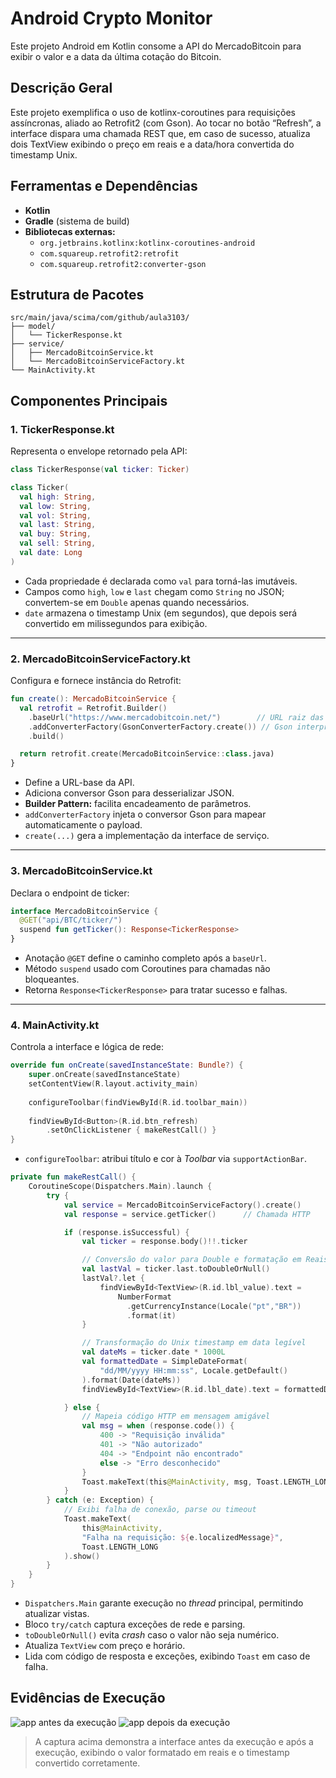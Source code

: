 # Android Crypto Monitor
Este projeto Android em Kotlin consome a API do MercadoBitcoin para exibir o valor e a data da última cotação do Bitcoin.


## Descrição Geral
Este projeto exemplifica o uso de kotlinx-coroutines para requisições assíncronas, aliado ao Retrofit2 (com Gson). Ao tocar no botão “Refresh”, a interface dispara uma chamada REST que, em caso de sucesso, atualiza dois TextView exibindo o preço em reais e a data/hora convertida do timestamp Unix.

## Ferramentas e Dependências
- **Kotlin** 
- **Gradle** (sistema de build)
- **Bibliotecas externas:**
  - `org.jetbrains.kotlinx:kotlinx-coroutines-android`
  - `com.squareup.retrofit2:retrofit`
  - `com.squareup.retrofit2:converter-gson`

## Estrutura de Pacotes
```text
src/main/java/scima/com/github/aula3103/
├── model/
│   └── TickerResponse.kt
├── service/
│   ├── MercadoBitcoinService.kt
│   └── MercadoBitcoinServiceFactory.kt
└── MainActivity.kt
```

## Componentes Principais

### 1. TickerResponse.kt
Representa o envelope retornado pela API:

```kotlin
class TickerResponse(val ticker: Ticker)

class Ticker(
  val high: String,
  val low: String,
  val vol: String,
  val last: String,
  val buy: String,
  val sell: String,
  val date: Long
)
```
- Cada propriedade é declarada como `val` para torná-las imutáveis.
- Campos como `high`, `low` e `last` chegam como `String` no JSON; convertem-se em `Double` apenas quando necessários.
- `date` armazena o timestamp Unix (em segundos), que depois será convertido em milissegundos para exibição.
---
### 2. MercadoBitcoinServiceFactory.kt
Configura e fornece instância do Retrofit:

```kotlin
fun create(): MercadoBitcoinService {
  val retrofit = Retrofit.Builder()
    .baseUrl("https://www.mercadobitcoin.net/")        // URL raiz das requisições
    .addConverterFactory(GsonConverterFactory.create()) // Gson interpreta o JSON
    .build()

  return retrofit.create(MercadoBitcoinService::class.java)
}
```
- Define a URL-base da API.
- Adiciona conversor Gson para desserializar JSON.
- **Builder Pattern:** facilita encadeamento de parâmetros.
- `addConverterFactory` injeta o conversor Gson para mapear automaticamente o payload.
- `create(...)` gera a implementação da interface de serviço.
---
### 3. MercadoBitcoinService.kt
Declara o endpoint de ticker:

```kotlin
interface MercadoBitcoinService {
  @GET("api/BTC/ticker/")
  suspend fun getTicker(): Response<TickerResponse>
}
```
- Anotação `@GET` define o caminho completo após a `baseUrl`.
- Método `suspend` usado com Coroutines para chamadas não bloqueantes.
- Retorna `Response<TickerResponse>` para tratar sucesso e falhas.
---
### 4. MainActivity.kt
Controla a interface e lógica de rede:

```kotlin
override fun onCreate(savedInstanceState: Bundle?) {
    super.onCreate(savedInstanceState)
    setContentView(R.layout.activity_main)
  
    configureToolbar(findViewById(R.id.toolbar_main))
  
    findViewById<Button>(R.id.btn_refresh)
        .setOnClickListener { makeRestCall() }
}
```
- `configureToolbar`: atribui título e cor à _Toolbar_ via `supportActionBar`.

```kotlin
private fun makeRestCall() {
    CoroutineScope(Dispatchers.Main).launch {
        try {
            val service = MercadoBitcoinServiceFactory().create()
            val response = service.getTicker()      // Chamada HTTP

            if (response.isSuccessful) {
                val ticker = response.body()!!.ticker

                // Conversão do valor para Double e formatação em Reais
                val lastVal = ticker.last.toDoubleOrNull()
                lastVal?.let {
                    findViewById<TextView>(R.id.lbl_value).text =
                        NumberFormat
                          .getCurrencyInstance(Locale("pt","BR"))
                          .format(it)
                }

                // Transformação do Unix timestamp em data legível
                val dateMs = ticker.date * 1000L
                val formattedDate = SimpleDateFormat(
                    "dd/MM/yyyy HH:mm:ss", Locale.getDefault()
                ).format(Date(dateMs))
                findViewById<TextView>(R.id.lbl_date).text = formattedDate

            } else {
                // Mapeia código HTTP em mensagem amigável
                val msg = when (response.code()) {
                    400 -> "Requisição inválida"
                    401 -> "Não autorizado"
                    404 -> "Endpoint não encontrado"
                    else -> "Erro desconhecido"
                }
                Toast.makeText(this@MainActivity, msg, Toast.LENGTH_LONG).show()
            }
        } catch (e: Exception) {
            // Exibi falha de conexão, parse ou timeout
            Toast.makeText(
                this@MainActivity,
                "Falha na requisição: ${e.localizedMessage}",
                Toast.LENGTH_LONG
            ).show()
        }
    }
}
```
- `Dispatchers.Main` garante execução no _thread_ principal, permitindo atualizar vistas.
- Bloco `try/catch` captura exceções de rede e parsing.
- `toDoubleOrNull()` evita _crash_ caso o valor não seja numérico.
- Atualiza `TextView` com preço e horário.
- Lida com código de resposta e exceções, exibindo `Toast` em caso de falha.

## Evidências de Execução
![app antes da execução](images/antes.png)
![app depois da execução](images/execucao.png)

> A captura acima demonstra a interface antes da execução e após a execução, exibindo o valor formatado em reais e o timestamp convertido corretamente.


